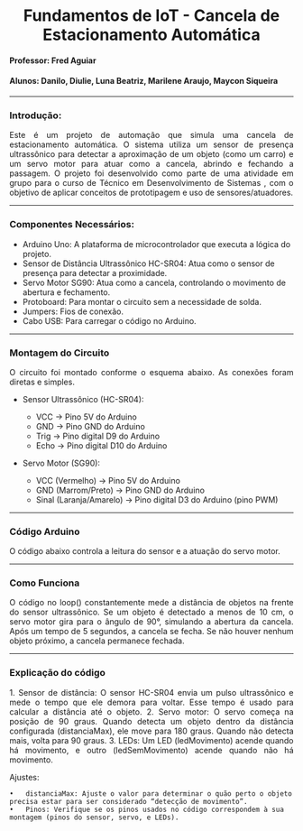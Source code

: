 <h1 align = center> Fundamentos de IoT - Cancela de Estacionamento Automática </h1>
<h4> Professor: Fred Aguiar </h4>
<h4> Alunos: Danilo, Diulie, Luna Beatriz, Marilene Araujo, Maycon Siqueira </h4>

<hr>
<h3> Introdução: </h3>

<p align="justify">
  Este é um projeto de automação que simula uma cancela de estacionamento automática. O sistema utiliza um sensor de presença ultrassônico para detectar a aproximação de um objeto (como um carro) e um servo motor para atuar como a cancela, abrindo e fechando a passagem. O projeto foi desenvolvido como parte de uma atividade em grupo para o curso de Técnico em Desenvolvimento de Sistemas , com o objetivo de aplicar conceitos de prototipagem e uso de sensores/atuadores.
  
<hr>
<h3> Componentes Necessários: </h3>

- Arduino Uno: A plataforma de microcontrolador que executa a lógica do projeto.
- Sensor de Distância Ultrassônico HC-SR04: Atua como o sensor de presença para detectar a proximidade.
- Servo Motor SG90: Atua como a cancela, controlando o movimento de abertura e fechamento.
- Protoboard: Para montar o circuito sem a necessidade de solda.
- Jumpers: Fios de conexão.
- Cabo USB: Para carregar o código no Arduino.
  
<hr>
<h3> Montagem do Circuito </h3> 

<p align="justify">
O circuito foi montado conforme o esquema abaixo. As conexões foram diretas e simples.

- Sensor Ultrassônico (HC-SR04):
   - VCC -> Pino 5V do Arduino
   - GND -> Pino GND do Arduino
   - Trig -> Pino digital D9 do Arduino
   - Echo -> Pino digital D10 do Arduino

- Servo Motor (SG90):

   - VCC (Vermelho) -> Pino 5V do Arduino
   - GND (Marrom/Preto) -> Pino GND do Arduino
   - Sinal (Laranja/Amarelo) -> Pino digital D3 do Arduino (pino PWM)

<hr>
<h3> Código Arduino </h3> 

<p align="justify">
 O código abaixo controla a leitura do sensor e a atuação do servo motor. 

<hr>
<h3> Como Funciona </h3> 

<p align="justify">
O código no loop() constantemente mede a distância de objetos na frente do sensor ultrassônico. Se um objeto é detectado a menos de 10 cm, o servo motor gira para o ângulo de 90°, simulando a abertura da cancela. Após um tempo de 5 segundos, a cancela se fecha. Se não houver nenhum objeto próximo, a cancela permanece fechada.

<hr>
<h3> Explicação do código </h3> 

<p align="justify">  
	1.	Sensor de distância: O sensor HC-SR04 envia um pulso ultrassônico e mede o tempo que ele demora para voltar. Esse tempo é usado para calcular a distância até o objeto.
	2.	Servo motor: O servo começa na posição de 90 graus. Quando detecta um objeto dentro da distância configurada (distanciaMax), ele move para 180 graus. Quando não detecta mais, volta para 90 graus.
	3.	LEDs: Um LED (ledMovimento) acende quando há movimento, e outro (ledSemMovimento) acende quando não há movimento.

Ajustes:

	•	distanciaMax: Ajuste o valor para determinar o quão perto o objeto precisa estar para ser considerado “detecção de movimento”.
	•	Pinos: Verifique se os pinos usados no código correspondem à sua montagem (pinos do sensor, servo, e LEDs).



